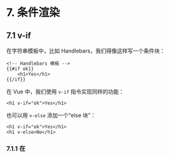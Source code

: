 # 7. 条件渲染

## 7.1 v-if

在字符串模板中，比如 Handlebars，我们得像这样写一个条件块：

    <!-- Handlebars 模板 -->
    {{#if ok}}
        <h1>Yes</h1>
    {{/if}}

在 Vue 中，我们使用 `v-if` 指令实现同样的功能：

    <h1 v-if="ok">Yes</h1>

也可以用 `v-else` 添加一个“else 块”：

    <h1 v-if="ok">Yes</h1>
    <h1 v-else>No</h1>

### 7.1.1 在 <template> 元素上使用 v-if 条件渲染分组

因为 `v-if` 是一个指令，所以必须将它添加到一个元素上。
但是如果想切换多个元素呢？此时可以把一个 `<template>` 元素当做不可见的包裹元素，并在上面使用 `v-if`。
最终的渲染结果将不包含 `<template>` 元素。

查看：[./examples/ch07/1.template.html](./examples/ch07/1.template.html)

    <template v-if="ok">
        <h1>Title</h1>
        <p>Paragraph 1</p>
        <p>Paragraph 2</p>
    </template>

### 7.1.2 v-else

你可以使用 `v-else` 指令来表示 `v-if` 的“else 块”：

查看：[./examples/ch07/2.v-else.html](./examples/ch07/2.v-else.html)

    <div v-if="Math.random() > 0.5">
        Now you see me
    </div>
    <div v-else>
        Now you don't
    </div>


`v-else` 元素必须紧跟在带 `v-if` 或者 `v-else-if` 的元素的后面，
否则它将不会被识别。

### 7.1.3 v-else-if

`v-else-if`，顾名思义，充当 `v-if` 的“else-if 块”，可以连续使用：

查看：[./examples/ch07/3.v-else-if.html](./examples/ch07/3.v-else-if.html)

    <div v-if="type === 'A'">
        A
    </div>
    <div v-else-if="type === 'B'">
        B
    </div>
    <div v-else-if="type === 'C'">
        C
    </div>
    <div v-else>
        Not A/B/C
    </div>

类似于 `v-else`，`v-else-if` 也必须紧跟在带 `v-if` 或者 `v-else-if` 的元素之后。

### 7.1.4 用 key 管理可复用的元素

Vue 会尽可能高效地渲染元素，通常会复用已有元素而不是从头开始渲染。
这么做除了使 Vue 变得非常快之外，还有其它一些好处。
例如，如果你允许用户在不同的登录方式之间切换：

查看：[./examples/ch07/4.no-key.html](./examples/ch07/4.no-key.html)

    <div id="example">
        <template v-if="loginType === 'username'">
            <label>Username</label>
            <input placeholder="Enter your username">
        </template>
        <template v-else>
            <label>Email</label>
            <input placeholder="Enter your email address">
        </template>
        <button type="button" v-on:click=toggleLoginType>
            toggle login type
        </button>
    </div>

    <script>
        var vm = new Vue({
            el: '#example',
            data: {
                loginType: "username"
            },
            methods: {
                toggleLoginType: function () {
                    if ( this.loginType === "username" ) {
                        this.loginType = "email";
                    } else {
                        this.loginType = "username";
                    }
                }
            }
        })
    </script>

那么在上面的代码中切换 `loginType` 将不会清除用户已经输入的内容。
因为两个模板使用了相同的元素，`<input>` 不会被替换掉——仅仅是替换了它的 `placeholder`。

这样也不总是符合实际需求，所以 Vue 为你提供了一种方式来表达“这两个元素是完全独立的，不要复用它们”。
只需添加一个具有唯一值的 key 属性即可：

    <template v-if="loginType === 'username'">
        <label>Username</label>
        <input placeholder="Enter your username" key="username-input">
    </template>
    <template v-else>
        <label>Email</label>
        <input placeholder="Enter your email address" key="email-input">
    </template>

现在，每次切换时，输入框都将被重新渲染。

注意，`<label>` 元素仍然会被高效地复用，因为它们没有添加 `key` 属性。


## 7.2 v-show

另一个用于根据条件展示元素的选项是 `v-show` 指令。用法大致一样：

查看：[./examples/ch07/5.v-show.html](./examples/ch07/5.v-show.html)

    <div id="example">
        <h1 v-show="ok">Hello!</h1>
        <button type="button" v-on:click="toggle">toggle</button>
    </div>

    <script>
        var vm = new Vue({
            el: '#example',
            data: {
                ok: true
            },
            methods: {
                toggle: function () {
                    this.ok = !this.ok;
                }
            }
        })
    </script>

不同的是带有 `v-show` 的元素始终会被渲染并保留在 DOM 中。
`v-show` 只是简单地切换元素的 CSS 属性 `display`。

注意，`v-show` 不支持 `<template>` 元素，也不支持 `v-else`。

